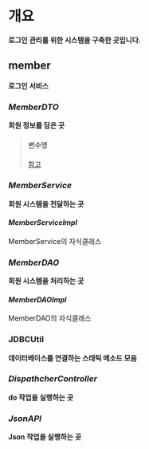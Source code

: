 # 개요
**로그인 관리를 위한 시스템을 구축한 곳입니다.**

## member
**로그인 서비스**

### *MemberDTO*
**회원 정보를 담은 곳**

> #### 변수명
> [참고](../database)

### *MemberService*
**회원 시스템을 전달하는 곳**

#### *MemberServiceImpl*
MemberService의 자식클래스

### *MemberDAO*
**회원 시스템을 처리하는 곳**

#### *MemberDAOImpl*
MemberDAO의 자식클래스

### **JDBCUtil**
**데이터베이스를 연결하는 스태틱 메소드 모음**

### *DispathcherController*
**do 작업을 실행하는 곳**

### *JsonAPI*
**Json 작업을 실행하는 곳**
